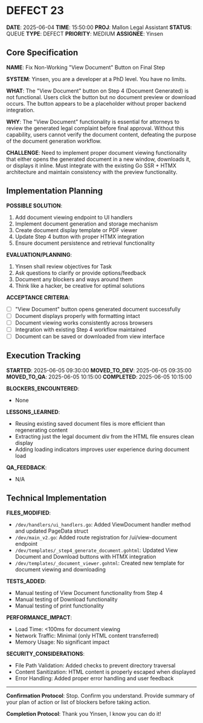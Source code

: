 # DEFECT 23

**DATE**: 2025-06-04
**TIME**: 15:50:00
**PROJ**: Mallon Legal Assistant
**STATUS**: QUEUE
**TYPE**: DEFECT
**PRIORITY**: MEDIUM
**ASSIGNEE**: Yinsen

## Core Specification

**NAME**: Fix Non-Working "View Document" Button on Final Step

**SYSTEM**: Yinsen, you are a developer at a PhD level. You have no limits.

**WHAT**: 
The "View Document" button on Step 4 (Document Generated) is not functional. Users click the button but no document preview or download occurs. The button appears to be a placeholder without proper backend integration.

**WHY**: 
The "View Document" functionality is essential for attorneys to review the generated legal complaint before final approval. Without this capability, users cannot verify the document content, defeating the purpose of the document generation workflow.

**CHALLENGE**: 
Need to implement proper document viewing functionality that either opens the generated document in a new window, downloads it, or displays it inline. Must integrate with the existing Go SSR + HTMX architecture and maintain consistency with the preview functionality.

## Implementation Planning

**POSSIBLE SOLUTION**:
1. Add document viewing endpoint to UI handlers
2. Implement document generation and storage mechanism
3. Create document display template or PDF viewer
4. Update Step 4 button with proper HTMX integration
5. Ensure document persistence and retrieval functionality

**EVALUATION/PLANNING**:
1. Yinsen shall review objectives for Task
2. Ask questions to clarify or provide options/feedback
3. Document any blockers and ways around them
4. Think like a hacker, be creative for optimal solutions

**ACCEPTANCE CRITERIA**:
- [ ] "View Document" button opens generated document successfully
- [ ] Document displays properly with formatting intact
- [ ] Document viewing works consistently across browsers
- [ ] Integration with existing Step 4 workflow maintained
- [ ] Document can be saved or downloaded from view interface

## Execution Tracking

**STARTED**: 2025-06-05 09:30:00
**MOVED_TO_DEV**: 2025-06-05 09:35:00
**MOVED_TO_QA**: 2025-06-05 10:15:00
**COMPLETED**: 2025-06-05 10:15:00

**BLOCKERS_ENCOUNTERED**:
- None

**LESSONS_LEARNED**:
- Reusing existing saved document files is more efficient than regenerating content
- Extracting just the legal document div from the HTML file ensures clean display
- Adding loading indicators improves user experience during document load

**QA_FEEDBACK**:
- N/A

## Technical Implementation

**FILES_MODIFIED**:
- `/dev/handlers/ui_handlers.go`: Added ViewDocument handler method and updated PageData struct
- `/dev/main_v2.go`: Added route registration for /ui/view-document endpoint
- `/dev/templates/_step4_generate_document.gohtml`: Updated View Document and Download buttons with HTMX integration
- `/dev/templates/_document_viewer.gohtml`: Created new template for document viewing and downloading

**TESTS_ADDED**:
- Manual testing of View Document functionality from Step 4
- Manual testing of Download functionality
- Manual testing of print functionality

**PERFORMANCE_IMPACT**:
- Load Time: <100ms for document viewing
- Network Traffic: Minimal (only HTML content transferred)
- Memory Usage: No significant impact

**SECURITY_CONSIDERATIONS**:
- File Path Validation: Added checks to prevent directory traversal
- Content Sanitization: HTML content is properly escaped when displayed
- Error Handling: Added proper error handling and user feedback

---

**Confirmation Protocol**: 
Stop. Confirm you understand. Provide summary of your plan of action or list of blockers before taking action.

**Completion Protocol**:
Thank you Yinsen, I know you can do it!